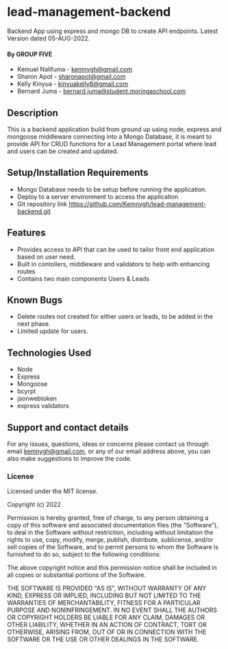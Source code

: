 # lead-management-backend
Backend App using express and mongo DB to create API endpoints. Latest Version dated 05-AUG-2022.


#### By GROUP FIVE
* Kemuel Nalifuma - kemnygh@gmail.com
* Sharon Apot - sharonapot@gmail.com
* Kelly Kinyua - kinyuakelly8@gmail.com
* Bernard Juma - bernard.juma@student.moringaschool.com

## Description
This is a backend application build from ground up using node, express and mongoose middleware connecting into a Mongo Database,
it is meant to provide API for CRUD functions for a Lead Management portal where lead and users can be created and updated.

## Setup/Installation Requirements
* Mongo Database needs to be setup before running the application.
* Deploy to a server environment to access the application
* Git repository link  https://github.com/Kemnygh/lead-management-backend.git

## Features
* Provides access to API that can be used to tailor front end application based on user need.
* Built in contollers, middleware and validators to help with enhancing routes
* Contains two main components Users & Leads


## Known Bugs
* Delete routes not created for either users or leads, to be added in the next phase.
* Limited update for users.


## Technologies Used
* Node
* Express
* Mongoose
* bcyrpt
* jsonwebtoken
* express validators

## Support and contact details
For any issues, questions, ideas or concerns please contact us through email kemnygh@gmail.com, or any of our email address above, you can also make suggestions to improve the code.

### License
Licensed under the MIT license.

Copyright (c) 2022

Permission is hereby granted, free of charge, to any person obtaining a copy
of this software and associated documentation files (the "Software"), to deal
in the Software without restriction, including without limitation the rights
to use, copy, modify, merge, publish, distribute, sublicense, and/or sell
copies of the Software, and to permit persons to whom the Software is
furnished to do so, subject to the following conditions:

The above copyright notice and this permission notice shall be included in all
copies or substantial portions of the Software.

THE SOFTWARE IS PROVIDED "AS IS", WITHOUT WARRANTY OF ANY KIND, EXPRESS OR
IMPLIED, INCLUDING BUT NOT LIMITED TO THE WARRANTIES OF MERCHANTABILITY,
FITNESS FOR A PARTICULAR PURPOSE AND NONINFRINGEMENT. IN NO EVENT SHALL THE
AUTHORS OR COPYRIGHT HOLDERS BE LIABLE FOR ANY CLAIM, DAMAGES OR OTHER
LIABILITY, WHETHER IN AN ACTION OF CONTRACT, TORT OR OTHERWISE, ARISING FROM,
OUT OF OR IN CONNECTION WITH THE SOFTWARE OR THE USE OR OTHER DEALINGS IN THE
SOFTWARE.
